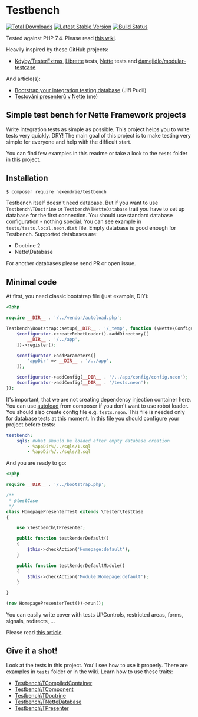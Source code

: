 Testbench
=========

[![Total Downloads](https://poser.pugx.org/nexendrie/testbench/downloads)](https://packagist.org/packages/nexendrie/testbench)  [![Latest Stable Version](https://poser.pugx.org/nexendrie/testbench/v/stable)](https://packagist.org/packages/nexendrie/testbench) [![Build Status](https://travis-ci.com/nexendrie/testbench.svg?branch=master)](https://travis-ci.com/nexendrie/testbench)

Tested against PHP 7.4. Please read [this wiki](https://github.com/mrtnzlml/testbench/wiki).

Heavily inspired by these GitHub projects:
- [Kdyby/TesterExtras](https://github.com/Kdyby/TesterExtras), [Librette](https://github.com/librette) tests, [Nette](https://github.com/nette) tests and [damejidlo/modular-testcase](https://github.com/damejidlo/modular-testcase)

And article(s):
- [Bootstrap your integration testing database](https://jiripudil.cz/blog/bootstrap-your-integration-testing-database) (Jiří Pudil)
- [Testování presenterů v Nette](http://zlml.cz/testovani-presenteru-v-nette) (me)

Simple test bench for Nette Framework projects
----------------------------------------------

Write integration tests as simple as possible. This project helps you to write tests very quickly. DRY! The main goal of this project is to make testing very simple for everyone and help with the difficult start.

You can find few examples in this readme or take a look to the `tests` folder in this project.

Installation
------------

```bash
$ composer require nexendrie/testbench
```

Testbench itself doesn't need database. But if you want to use `Testbench\TDoctrine` or `Testbench\TNetteDatabase` trait you have to set up database for the first connection. You should use standard database configuration - nothing special. You can see example in `tests/tests.local.neon.dist` file. Empty database is good enough for Testbench. Supported databases are:

- Doctrine 2
- Nette\Database

For another databases please send PR or open issue.

Minimal code
------------

At first, you need classic bootstrap file (just example, DIY):

```php
<?php

require __DIR__ . '/../vendor/autoload.php';

Testbench\Bootstrap::setup(__DIR__ . '/_temp', function (\Nette\Configurator $configurator) {
	$configurator->createRobotLoader()->addDirectory([
		__DIR__ . '/../app',
	])->register();

	$configurator->addParameters([
		'appDir' => __DIR__ . '/../app',
	]);

	$configurator->addConfig(__DIR__ . '/../app/config/config.neon');
	$configurator->addConfig(__DIR__ . '/tests.neon');
});
```

It's important, that we are not creating dependency injection container here. You can use [autoload](https://getcomposer.org/doc/04-schema.md#autoload) from composer if you don't want to use robot loader.
You should also create config file e.g. `tests.neon`. This file is needed only for database tests at this moment. In this file you should configure your project before tests:

```yaml
testbench:
	sqls: #what should be loaded after empty database creation
		- %appDir%/../sqls/1.sql
		- %appDir%/../sqls/2.sql
```

And you are ready to go:

```php
<?php

require __DIR__ . '/../bootstrap.php';

/**
 * @testCase
 */
class HomepagePresenterTest extends \Tester\TestCase
{

	use \Testbench\TPresenter;

	public function testRenderDefault()
	{
		$this->checkAction('Homepage:default');
	}

	public function testRenderDefaultModule()
	{
		$this->checkAction('Module:Homepage:default');
	}

}

(new HomepagePresenterTest())->run();
```

You can easily write cover with tests UI\Controls, restricted areas, forms, signals, redirects, ...

Please read [this article](http://zlml.cz/jednoduche-testovani-pro-uplne-kazdeho).

Give it a shot!
---------------

Look at the tests in this project. You'll see how to use it properly. There are examples in `tests` folder or in the wiki. Learn how to use these traits:

- [Testbench\TCompiledContainer](https://github.com/mrtnzlml/testbench/wiki/Testbench%5CTCompiledContainer)
- [Testbench\TComponent](https://github.com/mrtnzlml/testbench/wiki/Testbench%5CTComponent)
- [Testbench\TDoctrine](https://github.com/mrtnzlml/testbench/wiki/Testbench%5CTDoctrine)
- [Testbench\TNetteDatabase](https://github.com/mrtnzlml/testbench/wiki/Testbench%5CTNetteDatabase)
- [Testbench\TPresenter](https://github.com/mrtnzlml/testbench/wiki/Testbench%5CTPresenter)
